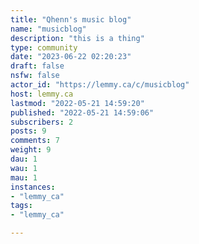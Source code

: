 ```yaml
---
title: "Qhenn's music blog" 
name: "musicblog"
description: "this is a thing"
type: community
date: "2023-06-22 02:20:23"
draft: false
nsfw: false
actor_id: "https://lemmy.ca/c/musicblog"
host: lemmy.ca
lastmod: "2022-05-21 14:59:20"
published: "2022-05-21 14:59:06"
subscribers: 2
posts: 9
comments: 7
weight: 9
dau: 1
wau: 1
mau: 1
instances:
- "lemmy_ca"
tags: 
- "lemmy_ca"

---
```

